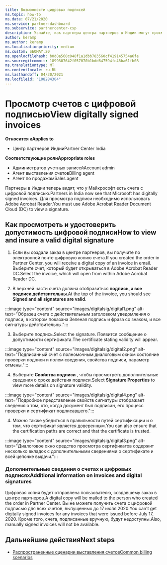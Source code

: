 ```yaml
---
title: Возможности цифровых подписей
ms.topic: how-to
ms.date: 07/21/2020
ms.service: partner-dashboard
ms.subservice: partnercenter-csp
description: Узнайте, как партнеры центра партнеров в Индии могут просматривать счета с цифровой подписью и получать цифровые копии счетов по заказам, созданным в центре партнеров.
author: keramp
ms.author: keramp
ms.localizationpriority: medium
ms.custom: SEOMAY.20
ms.openlocfilehash: b0d8a560c048f1a1dbb783560cf419145754a6fe
ms.sourcegitcommit: 1899307642f057070b1bdd647594fc46ba61fb08
ms.translationtype: MT
ms.contentlocale: ru-RU
ms.lasthandoff: 04/30/2021
ms.locfileid: "108284304"
---
```

# <a name="view-digitally-signed-invoices"></a><span data-ttu-id="a765e-103">Просмотр счетов с цифровой подписью</span><span class="sxs-lookup"><span data-stu-id="a765e-103">View digitally signed invoices</span></span>

<span data-ttu-id="a765e-104">**Относится к**</span><span class="sxs-lookup"><span data-stu-id="a765e-104">**Applies to**</span></span>

- <span data-ttu-id="a765e-105">Центр партнеров Индии</span><span class="sxs-lookup"><span data-stu-id="a765e-105">Partner Center India</span></span>

<span data-ttu-id="a765e-106">**Соответствующие роли**</span><span class="sxs-lookup"><span data-stu-id="a765e-106">**Appropriate roles**</span></span>

- <span data-ttu-id="a765e-107">Администратор учетных записей</span><span class="sxs-lookup"><span data-stu-id="a765e-107">Account admin</span></span>
- <span data-ttu-id="a765e-108">Агент выставления счетов</span><span class="sxs-lookup"><span data-stu-id="a765e-108">Billing agent</span></span>
- <span data-ttu-id="a765e-109">Агент по продажам</span><span class="sxs-lookup"><span data-stu-id="a765e-109">Sales agent</span></span>

<span data-ttu-id="a765e-110">Партнеры в Индии теперь видят, что у Майкрософт есть счета с цифровой подписью.</span><span class="sxs-lookup"><span data-stu-id="a765e-110">Partners in India now see that Microsoft has digitally signed invoices.</span></span> <span data-ttu-id="a765e-111">Для просмотра подписи необходимо использовать Adobe Acrobat Reader.</span><span class="sxs-lookup"><span data-stu-id="a765e-111">You must use Adobe Acrobat Reader Document Cloud (DC) to view a signature.</span></span>

## <a name="how-to-view-and-insure-a-valid-digital-signature"></a><span data-ttu-id="a765e-112">Как просмотреть и удостоверить допустимость цифровой подписи</span><span class="sxs-lookup"><span data-stu-id="a765e-112">How to view and insure a valid digital signature</span></span>


1. <span data-ttu-id="a765e-113">Если вы создали заказ в центре партнеров, вы получите по электронной почте цифровую копию счета.</span><span class="sxs-lookup"><span data-stu-id="a765e-113">If you created the order in Partner Center, you will receive a digital copy of an invoice in email.</span></span> <span data-ttu-id="a765e-114">Выберите счет, который будет открываться в Adobe Acrobat Reader DC.</span><span class="sxs-lookup"><span data-stu-id="a765e-114">Select the invoice, which will open from within Adobe Acrobat Reader DC.</span></span>


2. <span data-ttu-id="a765e-115">В верхней части счета должна отобразиться **подпись, а все подписи действительны**.</span><span class="sxs-lookup"><span data-stu-id="a765e-115">At the top of the invoice, you should see **Signed and all signatures are valid**.</span></span>
 
 :::image type="content" source="images/digitalsig/digital1.png" alt-text="Образец счета с действительным заголовком уведомления о подписи, в котором показана Зеленая подпись и фраза со знаком, и все сигнатуры действительны.":::

3. <span data-ttu-id="a765e-117">Выберите подпись.</span><span class="sxs-lookup"><span data-stu-id="a765e-117">Select the signature.</span></span> <span data-ttu-id="a765e-118">Появится сообщение о допустимости сертификата.</span><span class="sxs-lookup"><span data-stu-id="a765e-118">The certificate stating validity will appear.</span></span>

:::image type="content" source="images/digitalsig/digital2.png" alt-text="Подписанный счет с полномочным диалоговым окном состояние проверки подписи и полем сведения, свойства подписи, параметр отмены."::: 

4. <span data-ttu-id="a765e-120">Выберите **Свойства подписи** , чтобы просмотреть дополнительные сведения о сроке действия подписи.</span><span class="sxs-lookup"><span data-stu-id="a765e-120">Select **Signature Properties** to view more details on signature validity.</span></span>

:::image type="content" source="images/digitalsig/digital4.png" alt-text="Подробное представление свойств сигнатуры отображает сведения о том, кто, когда документ был подписан, его процесс проверки и сертификат подписавшего."::: 

4. <span data-ttu-id="a765e-122">Можно также убедиться в правильности путей сертификации и о том, что сертификат является доверенным.</span><span class="sxs-lookup"><span data-stu-id="a765e-122">You can also ensure that the certification paths are correct and that the certificate is trusted.</span></span>

 :::image type="content" source="images/digitalsig/digital3.png" alt-text="Диалоговое окно средство просмотра сертификатов содержит несколько вкладок с дополнительными сведениями о сертификате и всей цепочке выдачи.":::

### <a name="additional-information-on-invoices-and-digital-signatures"></a><span data-ttu-id="a765e-124">Дополнительные сведения о счетах и цифровых подписях</span><span class="sxs-lookup"><span data-stu-id="a765e-124">Additional information on invoices and digital signatures</span></span>

<span data-ttu-id="a765e-125">Цифровая копия будет отправлена пользователю, создавшему заказ в центре партнеров.</span><span class="sxs-lookup"><span data-stu-id="a765e-125">A digital copy will be mailed to the person who created the order in Partner Center.</span></span> <span data-ttu-id="a765e-126">Вы не можете получить счета с цифровой подписью для всех счетов, выпущенных до 17 июля 2020.</span><span class="sxs-lookup"><span data-stu-id="a765e-126">You can't get digitally signed invoices for any invoices that were issued before July 17, 2020.</span></span> <span data-ttu-id="a765e-127">Кроме того, счета, подписанные вручную, будут недоступны.</span><span class="sxs-lookup"><span data-stu-id="a765e-127">Also, manually signed invoices will not be available.</span></span>

## <a name="next-steps"></a><span data-ttu-id="a765e-128">Дальнейшие действия</span><span class="sxs-lookup"><span data-stu-id="a765e-128">Next steps</span></span>

- [<span data-ttu-id="a765e-129">Распространенные сценарии выставления счетов</span><span class="sxs-lookup"><span data-stu-id="a765e-129">Common billing scenarios</span></span>](common-billing-scenarios.md)